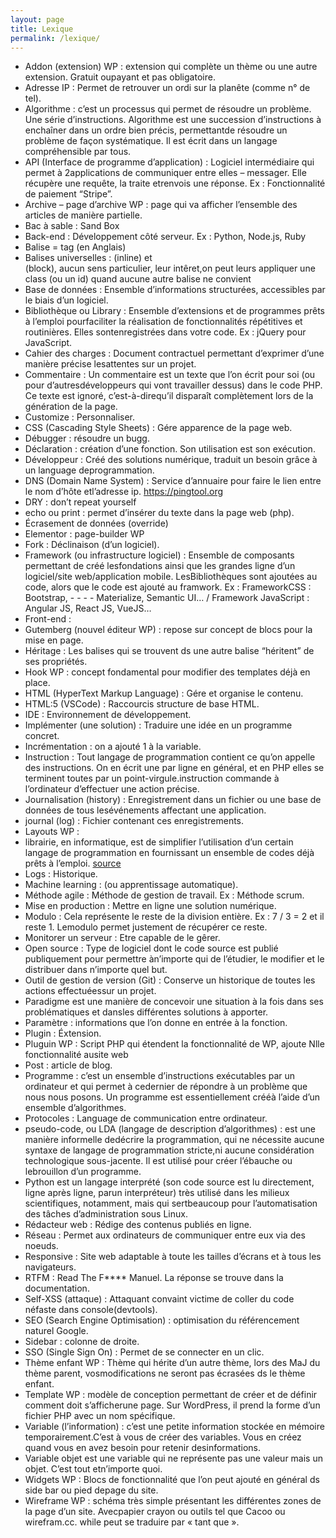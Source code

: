 ```yaml
---
layout: page
title: Lexique
permalink: /lexique/
---
```


- Addon (extension) WP : extension qui complète un thème ou une autre extension. Gratuit oupayant et pas obligatoire.
- Adresse IP : Permet de retrouver un ordi sur la planête (comme n° de tel).
- Algorithme : c’est un processus qui permet de résoudre un problème. Une série d’instructions.
Algorithme est une succession d’instructions à enchaîner dans un ordre bien précis, permettantde résoudre un problème de façon systématique.
Il est écrit dans un langage compréhensible par tous.
- API (Interface de programme d’application) : Logiciel intermédiaire qui permet à 2applications de communiquer entre elles – messager. Elle récupère une requête, la traite etrenvois une réponse. Ex : Fonctionnalité de paiement “Stripe”.
- Archive – page d’archive WP : page qui va afficher l’ensemble des articles de manière partielle.
- Bac à sable : Sand Box
- Back-end : Développement côté serveur. Ex : Python, Node.js, Ruby
- Balise = tag (en Anglais)
- Balises universelles : <span> (inline) et <div> (block), aucun sens particulier, leur intêret,on peut leurs appliquer une class (ou un id) quand aucune autre balise ne convient
- Base de données : Ensemble d’informations structurées, accessibles par le biais d’un logiciel.
- Bibliothèque ou Library : Ensemble d’extensions et de programmes prêts à l’emploi pourfaciliter la réalisation de fonctionnalités répétitives et routinières. Elles sontenregistrées dans votre code. Ex : jQuery pour JavaScript.
- Cahier des charges : Document contractuel permettant d’exprimer d’une manière précise lesattentes sur un projet.
- Commentaire : Un commentaire est un texte que l’on écrit pour soi (ou pour d’autresdéveloppeurs qui vont travailler dessus) dans le code PHP. Ce texte est ignoré, c’est-à-direqu’il disparaît complètement lors de la génération de la page.
- Customize : Personnaliser.
- CSS (Cascading Style Sheets) : Gére apparence de la page web.
- Débugger : résoudre un bugg.
- Déclaration : création d’une fonction. Son utilisation est son exécution.
- Développeur : Créé des solutions numérique, traduit un besoin grâce à un language deprogrammation.
- DNS (Domain Name System) : Service d’annuaire pour faire le lien entre le nom d’hôte etl’adresse ip. https://pingtool.org
- DRY : don’t repeat yourself
- echo ou print : permet d’insérer du texte dans la page web (php).
- Écrasement de données (override)
- Elementor : page-builder WP
- Fork : Déclinaison (d’un logiciel).
- Framework (ou infrastructure logiciel) : Ensemble de composants permettant de créé lesfondations ainsi que les grandes ligne d’un logiciel/site web/application mobile. LesBibliothèques sont ajoutées au code, alors que le code est ajouté au framwork. Ex : FrameworkCSS : Bootstrap, - - - - Materialize, Semantic UI… / Framework JavaScript : Angular JS, React JS, VueJS…
- Front-end :
- Gutemberg (nouvel éditeur WP) : repose sur concept de blocs pour la mise en page.
- Héritage : Les balises qui se trouvent ds une autre balise “héritent” de ses propriétés.
- Hook WP : concept fondamental pour modifier des templates déjà en place.
- HTML (HyperText Markup Language) : Gére et organise le contenu.
- HTML:5 (VSCode) : Raccourcis structure de base HTML.
- IDE : Environnement de développement.
- Implémenter (une solution) : Traduire une idée en un programme concret.
- Incrémentation : on a ajouté 1 à la variable.
- Instruction : Tout langage de programmation contient ce qu’on appelle des instructions. On en écrit une par ligne en général, et en PHP elles se terminent toutes par un point-virgule.instruction commande à l’ordinateur d’effectuer une action précise.
- Journalisation (history) : Enregistrement dans un fichier ou une base de données de tous lesévénements affectant une application.
- journal (log) : Fichier contenant ces enregistrements.
- Layouts WP :
- librairie, en informatique, est de simplifier l’utilisation d’un certain langage de programmation en fournissant un ensemble de codes déjà prêts à l’emploi. [source](https://www.pierre-giraud.com/jquery-apprendre-cours/introduction/)
- Logs : Historique.
- Machine learning : (ou apprentissage automatique).
- Méthode agile : Méthode de gestion de travail. Ex : Méthode scrum.
- Mise en production : Mettre en ligne une solution numérique.
- Modulo : Cela représente le reste de la division entière. Ex : 7 / 3 = 2 et il reste 1. Lemodulo permet justement de récupérer ce reste.
- Monitorer un serveur : Etre capable de le gêrer.
- Open source : Type de logiciel dont le code source est publié publiquement pour permettre àn’importe qui de l’étudier, le modifier et le distribuer dans n’importe quel but.
- Outil de gestion de version (Git) : Conserve un historique de toutes les actions effectuéessur un projet.
- Paradigme est une manière de concevoir une situation à la fois dans ses problématiques et dansles différentes solutions à apporter.
- Paramètre : informations que l’on donne en entrée à la fonction.
- Plugin : Éxtension.
- Pluguin WP : Script PHP qui étendent la fonctionnalité de WP, ajoute Nlle fonctionnalité ausite web
- Post : article de blog.
- Programme : c’est un ensemble d’instructions exécutables par un ordinateur et qui permet à cedernier de répondre à un problème que nous nous posons. Un programme est essentiellement crééà l’aide d’un ensemble d’algorithmes.
- Protocoles : Language de communication entre ordinateur.
- pseudo-code, ou LDA (langage de description d’algorithmes) : est une manière informelle dedécrire la programmation, qui ne nécessite aucune syntaxe de langage de programmation stricte,ni aucune considération technologique sous-jacente. Il est utilisé pour créer l’ébauche ou lebrouillon d’un programme.
- Python est un langage interprété (son code source est lu directement, ligne après ligne, parun interpréteur) très utilisé dans les milieux scientifiques, notamment, mais qui sertbeaucoup pour l’automatisation des tâches d’administration sous Linux.
- Rédacteur web : Rédige des contenus publiés en ligne.
- Réseau : Permet aux ordinateurs de communiquer entre eux via des noeuds.
- Responsive : Site web adaptable à toute les tailles d’écrans et à tous les navigateurs.
- RTFM : Read The F**** Manuel. La réponse se trouve dans la documentation.
- Self-XSS (attaque) : Attaquant convaint victime de coller du code néfaste dans console(devtools).
- SEO (Search Engine Optimisation) : optimisation du référencement naturel Google.
- Sidebar : colonne de droite.
- SSO (Single Sign On) : Permet de se connecter en un clic.
- Thème enfant WP : Thème qui hérite d’un autre thème, lors des MaJ du thème parent, vosmodifications ne seront pas écrasées ds le thème enfant.
- Template WP : modèle de conception permettant de créer et de définir comment doit s’afficherune page. Sur WordPress, il prend la forme d’un fichier PHP avec un nom spécifique.
- Variable (l’information) : c’est une petite information stockée en mémoire temporairement.C’est à vous de créer des variables. Vous en créez quand vous en avez besoin pour retenir desinformations.
- Variable objet est une variable qui ne représente pas une valeur mais un objet. C’est tout etn’importe quoi.
- Widgets WP : Blocs de fonctionnalité que l’on peut ajouté en général ds side bar ou pied depage du site.
- Wireframe WP : schéma très simple présentant les différentes zones de la page d’un site. Avecpapier crayon ou outils tel que Cacoo ou wirefram.cc.
while  peut se traduire par « tant que ».

